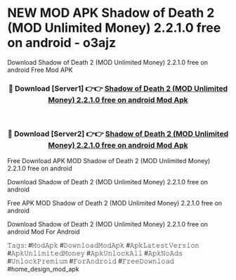 # NEW MOD APK Shadow of Death 2 (MOD Unlimited Money) 2.2.1.0 free on android - o3ajz
Download Shadow of Death 2 (MOD Unlimited Money) 2.2.1.0 free on android Free Mod APK

<div align="center">
<h3>🔴 Download [Server1] 👉👉 <a href="https://apk-comot.site?title=Shadow_of_Death_2_(MOD_Unlimited_Money)_2.2.1.0_free_on_android">Shadow of Death 2 (MOD Unlimited Money) 2.2.1.0 free on android Mod Apk</a></h3><br>

<h3>🔴 Download [Server2] 👉👉 <a href="https://apk-comot.site?title=Shadow_of_Death_2_(MOD_Unlimited_Money)_2.2.1.0_free_on_android">Shadow of Death 2 (MOD Unlimited Money) 2.2.1.0 free on android Mod Apk</a></h3>
</div>


Free Download APK MOD Shadow of Death 2 (MOD Unlimited Money) 2.2.1.0 free on android

Download Shadow of Death 2 (MOD Unlimited Money) 2.2.1.0 free on android 

Free APK MOD Shadow of Death 2 (MOD Unlimited Money) 2.2.1.0 free on android 

Download Shadow of Death 2 (MOD Unlimited Money) 2.2.1.0 free on android Mod For Android

𝚃𝚊𝚐𝚜: #𝙼𝚘𝚍𝙰𝚙𝚔 #𝙳𝚘𝚠𝚗𝚕𝚘𝚊𝚍𝙼𝚘𝚍𝙰𝚙𝚔 #𝙰𝚙𝚔𝙻𝚊𝚝𝚎𝚜𝚝𝚅𝚎𝚛𝚜𝚒𝚘𝚗 #𝙰𝚙𝚔𝚄𝚗𝚕𝚒𝚖𝚒𝚝𝚎𝚍𝙼𝚘𝚗𝚎𝚢 #𝙰𝚙𝚔𝚄𝚗𝚕𝚘𝚌𝚔𝙰𝚕𝚕 #𝙰𝚙𝚔𝙽𝚘𝙰𝚍𝚜 #𝚄𝚗𝚕𝚘𝚌𝚔𝙿𝚛𝚎𝚖𝚒𝚞𝚖 #𝙵𝚘𝚛𝙰𝚗𝚍𝚛𝚘𝚒𝚍 #𝙵𝚛𝚎𝚎𝙳𝚘𝚠𝚗𝚕𝚘𝚊𝚍 #home_design_mod_apk